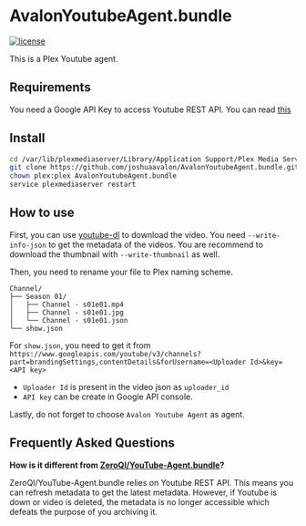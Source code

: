 # AvalonYoutubeAgent.bundle

[![license][badge]][license]

This is a Plex Youtube agent.

## Requirements

You need a Google API Key to access Youtube REST API.
You can read [this][api]

## Install 

```bash
cd /var/lib/plexmediaserver/Library/Application Support/Plex Media Server/Plug-ins/
git clone https://github.com/joshuaavalon/AvalonYoutubeAgent.bundle.git
chown plex:plex AvalonYoutubeAgent.bundle
service plexmediaserver restart
```

## How to use

First, you can use [youtube-dl][youtube-dl] to download the video. 
You need `--write-info-json` to get the metadata of the videos.
You are recommend to download the thumbnail with `--write-thumbnail` as well.

Then, you need to rename your file to Plex naming scheme.

```
Channel/
├── Season 01/
│   ├── Channel - s01e01.mp4
│   ├── Channel - s01e01.jpg
│   └── Channel - s01e01.json
└── show.json
```

For `show.json`, you need to get it from `https://www.googleapis.com/youtube/v3/channels?part=brandingSettings,contentDetails&forUsername=<Uploader Id>&key=<API key>`

* `Uploader Id` is present in the video json as `uploader_id`
* `API key` can be create in Google API console.

Lastly, do not forget to choose `Avalon Youtube Agent` as agent.


## Frequently Asked Questions

**How is it different from [ZeroQI/YouTube-Agent.bundle][agent]?**

ZeroQI/YouTube-Agent.bundle relies on Youtube REST API. 
This means you can refresh metadata to get the latest metadata.
However, if Youtube is down or video is deleted, the metadata is no longer accessible which defeats the purpose of you archiving it.

[schema]: https://joshuaavalon.github.io/AvalonYoutubeAgent.bundle/
[api]: https://developers.google.com/youtube/v3/getting-started
[license]: https://github.com/joshuaavalon/AvalonYoutubeAgent.bundle/blob/master/LICENSE
[badge]: https://img.shields.io/github/license/joshuaavalon/AvalonYoutubeAgent.bundle.svg
[youtube-dl]: https://github.com/rg3/youtube-dl
[agent]: https://github.com/ZeroQI/YouTube-Agent.bundle
